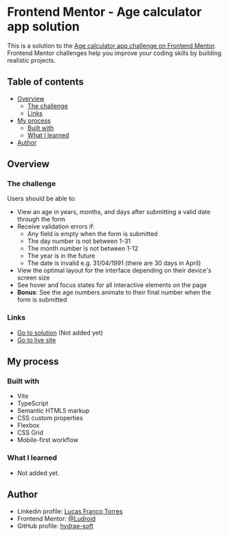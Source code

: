 # Frontend Mentor - Age calculator app solution

This is a solution to the [Age calculator app challenge on Frontend Mentor](https://www.frontendmentor.io/challenges/age-calculator-app-dF9DFFpj-Q). Frontend Mentor challenges help you improve your coding skills by building realistic projects. 

## Table of contents

- [Overview](#overview)
  - [The challenge](#the-challenge)
  - [Links](#links)
- [My process](#my-process)
  - [Built with](#built-with)
  - [What I learned](#what-i-learned)
- [Author](#author)

## Overview

### The challenge

Users should be able to:

- View an age in years, months, and days after submitting a valid date through the form
- Receive validation errors if:
  - Any field is empty when the form is submitted
  - The day number is not between 1-31
  - The month number is not between 1-12
  - The year is in the future
  - The date is invalid e.g. 31/04/1991 (there are 30 days in April)
- View the optimal layout for the interface depending on their device's screen size
- See hover and focus states for all interactive elements on the page
- **Bonus**: See the age numbers animate to their final number when the form is submitted

### Links

- [Go to solution](#) (Not added yet)
- [Go to live site](https://hydrae-soft.github.io/age-calculator-app-main/)

## My process

### Built with

- Vite
- TypeScript
- Semantic HTML5 markup
- CSS custom properties
- Flexbox
- CSS Grid
- Mobile-first workflow

### What I learned

- Not added yet.

## Author

- Linkedin profile: [Lucas Franco Torres](https://www.linkedin.com/in/lucas-franco-torres-front-dev/)
- Frontend Mentor: [@Ludroid](https://www.frontendmentor.io/profile/Ludroid)
- GitHub profile: [hydrae-soft](https://github.com/hydrae-soft)